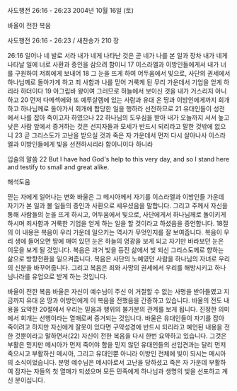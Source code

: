 사도행전 26:16 - 26:23 
2004년 10월 16일 (토)

바울이 전한 복음



사도행전 26:16 - 26:23 / 새찬송가 210 장


26:16 일어나 네 발로 서라 내가 네게 나타난 것은 곧 네가 나를 본 일과 장차 내가 네게 나타날 일에 너로 사환과 증인을 삼으려 함이니 17 이스라엘과 이방인들에게서 내가 너를 구원하여 저희에게 보내어 18 그 눈을 뜨게 하여 어두움에서 빛으로, 사단의 권세에서 하나님께로 돌아가게 하고 죄 사함과 나를 믿어 거룩케 된 무리 가운데서 기업을 얻게 하리라 하더이다 19 아그립바 왕이여 그러므로 하늘에서 보이신 것을 내가 거스리지 아니하고 20 먼저 다메섹에와 또 예루살렘에 있는 사람과 유대 온 땅과 이방인에게까지 회개하고 하나님께로 돌아가서 회개에 합당한 일을 행하라 선전하므로 21 유대인들이 성전에서 나를 잡아 죽이고자 하였으나 22 하나님의 도우심을 받아 내가 오늘까지 서서 높고 낮은 사람 앞에서 증거하는 것은 선지자들과 모세가 반드시 되리라고 말한 것밖에 없으니 23 곧 그리스도가 고난을 받으실 것과 죽은 자 가운데서 먼저 다시 살아나사 이스라엘과 이방인들에게 빛을 선전하시리라 함이니이다 하니라

입술의 말씀
22 But I have had God's help to this very day, and so I stand here and testify to small and great alike.

해석도움





믿는 자에게 일어나는 변화
바울은 그 메시아께서 자기를 이스라엘과 이방인들 가운데 자기가 본 일과 볼 일들의 증인과 사환으로 세우셨음을 말합니다. 그리고 주께서 자신을 통해 사람들의 눈을 뜨게 하시고, 어두움에서 빛으로, 사단에게서 하나님께로 돌이키게 하시며 죄사함과 거룩한 기업을 얻게 하는 일을 할 것이라고 하셨음을 증언합니다. 18절의 이 내용은 복음이 우리 가운데 일으키는 역사가 무엇인지를 잘 보여줍니다. 복음이 우리 생에 들어오면 땅에 매여 있던 눈은 하늘의 영광을 보게 되고 자기만 바라보던 눈은 이웃을 보게 될 것입니다. 복음은 과거 빛을 등진 삶에서 빛 되신 그리스도께로 향하는 삶으로 방향전환을 일으켜줍니다. 복음은 사단의 노예였던 사람을 하나님의 자녀로 우리의 신분을 바꾸어줍니다. 그리고 복음은 죄와 사망의 권세에서 우리를 해방시키고 하나님나라를 유업으로 받게 하는 것입니다.

바울이 전한 복음
바울은 자신이 예수님이 주신 이 거절할 수 없는 사명을 받아들였고 지금까지 유대 온 땅과 이방인에게 이 복음을 전했음을 간증하고 있습니다. 바울의 전도 내용을 요약한 20절에서 우리는 믿음과 행위의 불가분의 관계를 보게 됩니다. 진정한 의미에서 회개는 선행이라는 열매로써 증거되는 것입니다. 바울은 유대인들이 자기를 잡아 죽이려고 하지만 자신에게 잘못이 있다면 구약성경에 반드시 되리라고 예언된 내용을 전한 것뿐이라고 말하면서(22) 자신이 전한 복음을 다시 한번 요약하고 있습니다. 그것은 부활은 믿지만 메시아가 먼저 죽어야 함을 믿지 않던 유대인들의 선입견과는 달리 먼저 죽으시고 부활하신 메시아, 그리고 유대인뿐 아니라 이방인 전체에 빛이 되시는 메시아의 소식이었습니다. 분명 예수님은 메시아로서 고난을 당하셨고 죽은 자 가운데 부활하여 잠자는 자들의 첫 열매가 되셨으며 모든 민족에게 하나님과 생명의 빛을 선포하고 계신 분이십니다.
